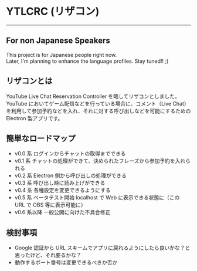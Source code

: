# YTLCRC (リザコン)

---

## For non Japanese Speakers

This project is for Japanese people right now.  
Later, I'm planning to enhance the language profiles. Stay tuned!! ;)

## リザコンとは

YouTube Live Chat Reservation Controller を略してリザコンとしました。  
YouTube においてゲーム配信などを行っている場合に、コメント（Live Chat）を利用して参加予約などを入れ、それに対する呼び出しなどを可能にするための Electron 製アプリです。

## 簡単なロードマップ

- v0.0 系 ログインからチャットの取得までできる
- v0.1 系 チャットの処理ができて、決められたフレーズから参加予約を入れられる
- v0.2 系 Electron 側から呼び出しの処理ができる
- v0.3 系 呼び出し時に読み上げができる
- v0.4 系 各種設定を変更できるようにする
- v0.5 系 ベータテスト開始 localhost で Web に表示できる状態に（この URL で OBS 等に表示可能に）
- v0.6 系以降 一般公開に向けた不具合修正

## 検討事項

- Google 認証から URL スキームでアプリに戻れるようにしたら良いかな？と思ったけど、それ要るかな？
- 動作するポート番号は変更できるべきか否か
